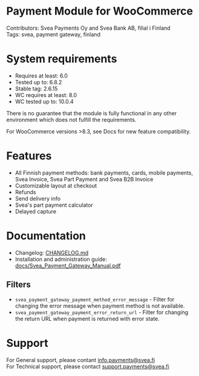 # Payment Module for WooCommerce

Contributors: Svea Payments Oy and Svea Bank AB, filial i Finland  
Tags: svea, payment gateway, finland  

# System requirements

* Requires at least: 6.0    
* Tested up to: 6.8.2               
* Stable tag: 2.6.15                             
* WC requires at least: 8.0  
* WC tested up to: 10.0.4                      

There is no guarantee that the module is fully functional in any other environment which does not fulfill the requirements.

For WooCommerce versions >8.3, see Docs for new feature compatibility.

# Features

* All Finnish payment methods: bank payments, cards, mobile payments, Svea Invoice, Svea Part Payment and Svea B2B Invoice
* Customizable layout at checkout
* Refunds
* Send delivery info
* Svea's part payment calculator
* Delayed capture
  
# Documentation

* Changelog: [CHANGELOG.md](https://github.com/maksuturva/woocommerce_payment_module/blob/master/CHANGELOG.md)
* Installation and administration guide: [docs/Svea_Payment_Gateway_Manual.pdf](https://github.com/maksuturva/woocommerce_payment_module/blob/master/docs/Svea_Payment_Gateway_Manual.pdf)

## Filters

* `svea_payment_gateway_payment_method_error_message` - Filter for changing the error message when payment method is not available.
* `svea_payment_gateway_payment_error_return_url` - Filter for changing the return URL when payment is returned with error state.

# Support

For General support, please contant info.payments@svea.fi    
For Technical support, please contact support.payments@svea.fi
